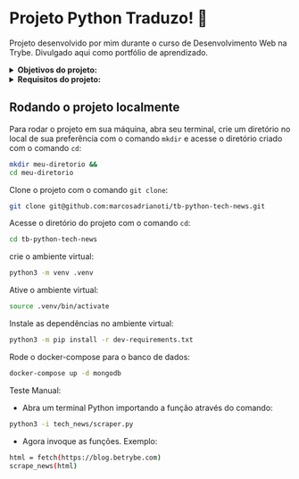 # Projeto Python Traduzo! :speech_balloon:
Projeto desenvolvido por mim durante o curso de Desenvolvimento Web na Trybe. Divulgado aqui como portfólio de aprendizado.

<details>
<summary><strong>Objetivos do projeto:</strong></summary>
 
  * Desenvolver uma aplicação de tradução de textos entre vários idiomas, utilizando Python com o Framework Flask, para criar uma aplicação Server Side.
  * Verificar se sou capaz de:
    * Implementar uma API utilizando arquitetura em camadas MVC.
    * Utilizar o Docker para projetos Python.
    * Aplicar conhecimentos de Orientação a Objetos no desenvolvimento WEB.
    * Escrever testes para APIs para garantir a implementação dos endpoints.
    * Interagir com um banco de dados não relacional MongoDB.
    * Desenvolver páginas web Server Side.
</details>
<details>
<summary><strong> Requisitos do projeto:</strong></summary>

  * MODEL - Instanciando idiomas
  * MODEL - Conversão atributo self.data para Dicionário
  * MODEL - Listagem de Idiomas como Dicionários
  * CONTROLLER & VIEW - Endpoint Tradutor, renderizando variáveis do Backend
  * CONTROLLER - Tradução de Texto - Post
  * CONTROLLER - Tradução Reversa
  * TESTS - Histórico de Traduções
  * API GET - Endpoint de Listagem de Histórico de Traduções.
</details>
  
## Rodando o projeto localmente

Para rodar o projeto em sua máquina, abra seu terminal, crie um diretório no local de sua preferência com o comando `mkdir` e acesse o diretório criado com o comando `cd`:

```bash
mkdir meu-diretorio &&
cd meu-diretorio
```

Clone o projeto com o comando `git clone`:

```bash
git clone git@github.com:marcosadrianoti/tb-python-tech-news.git
```

Acesse o diretório do projeto com o comando `cd`:

```bash
cd tb-python-tech-news
```

crie o ambiente virtual:
```bash
python3 -m venv .venv
```

Ative o ambiente virtual:
```bash
source .venv/bin/activate
```

Instale as dependências no ambiente virtual:
```bash
python3 -m pip install -r dev-requirements.txt
```

Rode o docker-compose para o banco de dados:
```bash
docker-compose up -d mongodb
```

Teste Manual:
* Abra um terminal Python importando a função através do comando:
```bash
python3 -i tech_news/scraper.py
```

* Agora invoque as funções. Exemplo:
```bash
html = fetch(https://blog.betrybe.com)
scrape_news(html)
```
